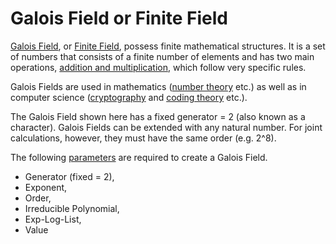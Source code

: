 # Galois Field or Finite Field

[Galois Field](https://en.wikipedia.org/wiki/Finite_field), or [Finite Field](https://en.wikipedia.org/wiki/Finite_field), possess finite mathematical structures. It is a set of numbers that consists of a finite number of elements and has two main operations, [addition and multiplication](https://en.wikipedia.org/wiki/Finite_field_arithmetic), which follow very specific rules.

Galois Fields are used in mathematics ([number theory](https://en.wikipedia.org/wiki/Number_theory) etc.) as well as in computer science ([cryptography](https://en.wikipedia.org/wiki/Cryptography) and [coding theory](https://en.wikipedia.org/wiki/Coding_theory) etc.). 

The Galois Field shown here has a fixed generator = 2 (also known as a character). Galois Fields can be extended with any natural number. For joint calculations, however, they must have the same order (e.g. 2^8).

The following [parameters](https://en.wikipedia.org/wiki/Finite_field_arithmetic) are required to create a Galois Field.
- Generator (fixed = 2),  
- Exponent,
- Order,
- Irreducible Polynomial,
- Exp-Log-List,
- Value
